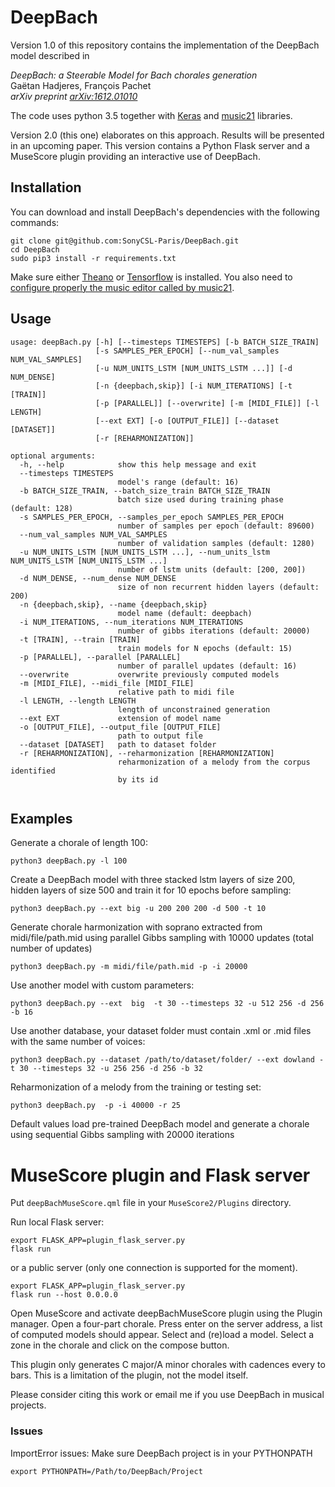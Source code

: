 # DeepBach
Version 1.0 of this repository contains the implementation of the DeepBach model described in

*DeepBach: a Steerable Model for Bach chorales generation*<br/>
Gaëtan Hadjeres, François Pachet<br/>
*arXiv preprint [arXiv:1612.01010](https://arxiv.org/abs/1612.01010)*

The code uses python 3.5 together with [Keras](https://keras.io/) and [music21](http://web.mit.edu/music21/) libraries.

Version 2.0 (this one) elaborates on this approach. Results will be presented in an upcoming paper.
This version contains a Python Flask server and a MuseScore plugin providing an interactive use of DeepBach. 

## Installation

You can download and install DeepBach's dependencies with the following commands:

```
git clone git@github.com:SonyCSL-Paris/DeepBach.git
cd DeepBach
sudo pip3 install -r requirements.txt
```

Make sure either  [Theano](<https://github.com/Theano/Theano>) or [Tensorflow](https://www.tensorflow.org/) is installed.
You also need to [configure properly the music editor called by music21](http://web.mit.edu/music21/doc/moduleReference/moduleEnvironment.html). 

## Usage

```
usage: deepBach.py [-h] [--timesteps TIMESTEPS] [-b BATCH_SIZE_TRAIN]
                   [-s SAMPLES_PER_EPOCH] [--num_val_samples NUM_VAL_SAMPLES]
                   [-u NUM_UNITS_LSTM [NUM_UNITS_LSTM ...]] [-d NUM_DENSE]
                   [-n {deepbach,skip}] [-i NUM_ITERATIONS] [-t [TRAIN]]
                   [-p [PARALLEL]] [--overwrite] [-m [MIDI_FILE]] [-l LENGTH]
                   [--ext EXT] [-o [OUTPUT_FILE]] [--dataset [DATASET]]
                   [-r [REHARMONIZATION]]

optional arguments:
  -h, --help            show this help message and exit
  --timesteps TIMESTEPS
                        model's range (default: 16)
  -b BATCH_SIZE_TRAIN, --batch_size_train BATCH_SIZE_TRAIN
                        batch size used during training phase (default: 128)
  -s SAMPLES_PER_EPOCH, --samples_per_epoch SAMPLES_PER_EPOCH
                        number of samples per epoch (default: 89600)
  --num_val_samples NUM_VAL_SAMPLES
                        number of validation samples (default: 1280)
  -u NUM_UNITS_LSTM [NUM_UNITS_LSTM ...], --num_units_lstm NUM_UNITS_LSTM [NUM_UNITS_LSTM ...]
                        number of lstm units (default: [200, 200])
  -d NUM_DENSE, --num_dense NUM_DENSE
                        size of non recurrent hidden layers (default: 200)
  -n {deepbach,skip}, --name {deepbach,skip}
                        model name (default: deepbach)
  -i NUM_ITERATIONS, --num_iterations NUM_ITERATIONS
                        number of gibbs iterations (default: 20000)
  -t [TRAIN], --train [TRAIN]
                        train models for N epochs (default: 15)
  -p [PARALLEL], --parallel [PARALLEL]
                        number of parallel updates (default: 16)
  --overwrite           overwrite previously computed models
  -m [MIDI_FILE], --midi_file [MIDI_FILE]
                        relative path to midi file
  -l LENGTH, --length LENGTH
                        length of unconstrained generation
  --ext EXT             extension of model name
  -o [OUTPUT_FILE], --output_file [OUTPUT_FILE]
                        path to output file
  --dataset [DATASET]   path to dataset folder
  -r [REHARMONIZATION], --reharmonization [REHARMONIZATION]
                        reharmonization of a melody from the corpus identified
                        by its id


```

## Examples
Generate a chorale of length 100:
```
python3 deepBach.py -l 100
```
Create a DeepBach model with three stacked lstm layers of size 200, hidden layers of size 500 and train it for 10 epochs before sampling:
```
python3 deepBach.py --ext big -u 200 200 200 -d 500 -t 10
```

Generate chorale harmonization with soprano extracted from midi/file/path.mid using parallel Gibbs sampling with 10000 updates (total number of updates)
```
python3 deepBach.py -m midi/file/path.mid -p -i 20000
```


Use another model with custom parameters:
```
python3 deepBach.py --ext  big  -t 30 --timesteps 32 -u 512 256 -d 256 -b 16
```

Use another database, your dataset folder must contain .xml or .mid files with the same number of voices:
```
python3 deepBach.py --dataset /path/to/dataset/folder/ --ext dowland -t 30 --timesteps 32 -u 256 256 -d 256 -b 32
```

Reharmonization of a melody from the training or testing set:
```
python3 deepBach.py  -p -i 40000 -r 25
```

Default values load pre-trained DeepBach model and generate a chorale using sequential Gibbs sampling with 20000 iterations


# MuseScore plugin and Flask server
Put  ``deepBachMuseScore.qml`` file in your ``MuseScore2/Plugins`` directory.

Run local Flask server:
```
export FLASK_APP=plugin_flask_server.py
flask run
```
or a public server (only one connection is supported for the moment).
```
export FLASK_APP=plugin_flask_server.py
flask run --host 0.0.0.0
```

Open MuseScore and activate deepBachMuseScore plugin using the Plugin manager.
Open a four-part chorale.
Press enter on the server address, a list of computed models should appear.
Select and (re)load a model.
Select a zone in the chorale and click on the compose button.


This plugin only generates C major/A minor chorales with cadences every to bars. This is a limitation of the plugin, not the model itself.


Please consider citing this work or email me if you use DeepBach in musical projects. 

### Issues
ImportError issues: Make sure DeepBach project is in your PYTHONPATH
```
export PYTHONPATH=/Path/to/DeepBach/Project
```
